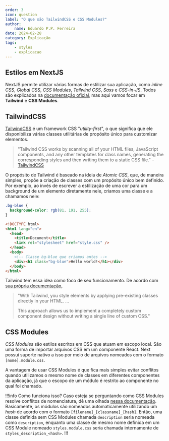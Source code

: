 ```yaml
---
order: 3
icon: question
label: "O que são TailwindCSS e CSS Modules?"
author:
    name: Eduardo P.P. Ferreira
date: 2024-02-28
category: Explicação
tags:
    - styles
    - explicacao
---
```


## Estilos em NextJS

NextJS permite utilizar várias formas de estilizar sua aplicação, como *inline CSS*, *Global CSS*, *CSS Modules*, *Tailwind CSS*, *Sass* e *CSS-in-JS*. Todos são explicados na [documentação oficial](https://nextjs.org/docs/app/building-your-application/styling), mas aqui vamos focar em **Tailwind** e **CSS Modules**.

## TailwindCSS

[TailwindCSS](https://tailwindcss.com/) é um framework CSS "*utility-first*", o que significa que ele disponibiliza várias classes utilitárias de propósito único para customizar elementos.

> "Tailwind CSS works by scanning all of your HTML files, JavaScript components, and any other templates for class names, generating the corresponding styles and then writing them to a static CSS file."
> \- [TailwindCSS](https://tailwindcss.com/docs/installation)

O propósito de Tailwind é baseado na ideia de *Atomic CSS*, que, de maneira simples, propõe a criação de classes com um propósito único bem definido. Por exemplo, ao invés de escrever a estilização de uma cor para um background de um elemento diretamente nele, criamos uma classe e a chamamos nele:

```CSS
.bg-blue {
  background-color: rgb(81, 191, 255);
}
```

```HTML
<!DOCTYPE html>
<html lang="en">
  <head>
    <title>Document</title>
    <link rel="stylesheet" href="style.css" />
  </head>
  <body>
    <!-- Classe bg-blue que criamos antes -->
    <div><h1 class="bg-blue">Hello world!</h1></div>
  </body>
</html>
```

Tailwind tem essa idea como foco de seu funcionamento. De acordo com [sua própria documentação](https://tailwindcss.com/docs/utility-first),

> "With Tailwind, you style elements by applying pre-existing classes directly in your HTML.
> ...
>
> This approach allows us to implement a completely custom component design without writing a single line of custom CSS."

## CSS Modules

*CSS Modules* são estilos escritos em CSS que atuam em escopo local. São uma forma de importar arquivos CSS em um componente React.
Next possui suporte nativo a isso por meio de arquivos nomeados com o formato `[nome].module.css`.

A vantagem de usar CSS Modules é que fica mais simples evitar conflitos quando utilizamos o mesmo nome de classes em diferentes componentes da aplicação, já que o escopo de um módulo é restrito ao componente no qual foi chamado.

!!!info Como funciona isso?
Caso esteja se perguntando como CSS Modules resolve conflitos de nomenclatura, dê uma olhada [nessa documentação](https://github.com/css-modules/css-modules). Basicamente, os módulos são nomeados automaticamente utilizando um *hash* de acordo com o formato `[filename]_[classname]_[hash]`. Então, uma classe definida sem CSS Modules chamada `description` seria nomeada como `description`, enquanto uma classe de mesmo nome definida em um CSS Module nomeado `styles.module.css` seria chamada internamente de `styles_description_<hash>`.
!!!
